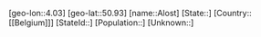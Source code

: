 ﻿---
location: [50.93,4.03]
mapzoom: [7,12] 
mapmarker: city 
type: City
tags:
- geo/City


SpocWebEntityId: 28755
isDeleted: false
confidential: public

---
[geo-lon::4.03]
[geo-lat::50.93]
[name::Alost]
[State::]
[Country::[[Belgium]]]
[StateId::]
[Population::]
[Unknown::]

